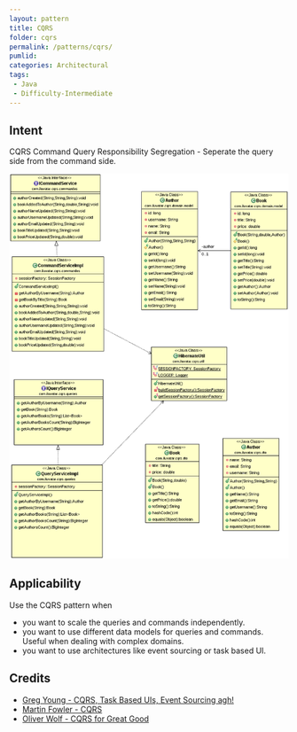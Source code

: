 ```yaml
---
layout: pattern
title: CQRS
folder: cqrs
permalink: /patterns/cqrs/
pumlid: 
categories: Architectural
tags:
 - Java
 - Difficulty-Intermediate
---
```


## Intent
CQRS Command Query Responsibility Segregation - Seperate the query side from the command side.

![alt text](./etc/cqrs.png "CQRS")

## Applicability
Use the CQRS pattern when

* you want to scale the queries and commands independently.
* you want to use different data models for queries and commands. Useful when dealing with complex domains.
* you want to use architectures like event sourcing or task based UI.

## Credits

* [Greg Young - CQRS, Task Based UIs, Event Sourcing agh!](http://www.amazon.com/Effective-Java-Edition-Joshua-Bloch/dp/0321356683)
* [Martin Fowler - CQRS](http://codebetter.com/gregyoung/2010/02/16/cqrs-task-based-uis-event-sourcing-agh/)
* [Oliver Wolf - CQRS for Great Good](https://www.youtube.com/watch?v=Ge53swja9Dw)

